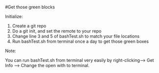 #Get those green blocks

Initialize:
1. Create a git repo
2. Do a git init, and set the remote to your repo
3. Change line 3 and 5 of bashTest.sh to match your file locations
4. Run bashTest.sh from terminal once a day to get those green boxes

Note:

You can run bashTest.sh from terminal very easily by right-clicking--> Get Info --> Change the open with to terminal.
